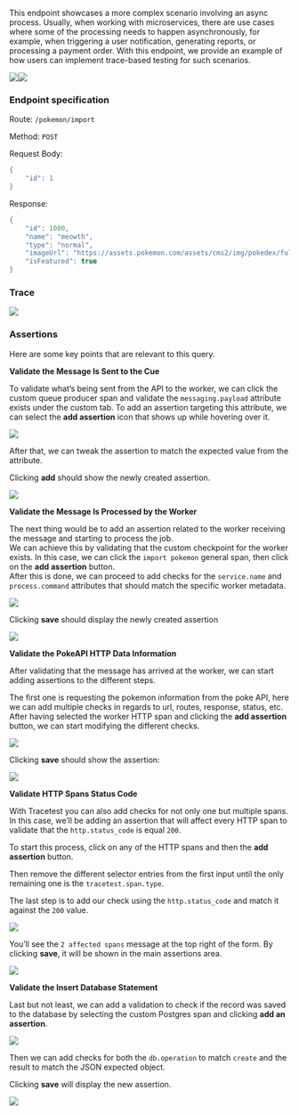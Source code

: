 This endpoint showcases a more complex scenario involving an async process. Usually, when working with microservices, there are use cases where some of the processing needs to happen asynchronously, for example, when triggering a user notification, generating reports, or processing a payment order. With this endpoint, we provide an example of how users can implement trace-based testing for such scenarios.

![](img/516816935/518193157.png)![](img/516816935/517898257.png)

### **Endpoint specification**

Route: `/pokemon/import`

Method: `POST`

Request Body:

```java
{
    "id": 1
}
```

Response:

```java
{
    "id": 1000,
    "name": "meowth",
    "type": "normal",
    "imageUrl": "https://assets.pokemon.com/assets/cms2/img/pokedex/full/052.png",
    "isFeatured": true
}
```

### **Trace**

![](img/516816935/517406782.png)

### **Assertions**

Here are some key points that are relevant to this query.

**Validate the Message Is Sent to the Cue**

To validate what’s being sent from the API to the worker, we can click the custom queue producer span and validate the `messaging.payload` attribute exists under the custom tab. To add an assertion targeting this attribute, we can select the **add assertion** icon that shows up while hovering over it.

![](img/516816935/519602177.png)

After that, we can tweak the assertion to match the expected value from the attribute.

Clicking **add** should show the newly created assertion.

![](img/516816935/519667713.png)

**Validate the Message Is Processed by the Worker**

The next thing would be to add an assertion related to the worker receiving the message and starting to process the job.  
We can achieve this by validating that the custom checkpoint for the worker exists. In this case, we can click the `import pokemon` general span, then click on the **add assertion** button.  
After this is done, we can proceed to add checks for the `service.name` and `process.command` attributes that should match the specific worker metadata.

![](img/516816935/519798785.png)

Clicking **save** should display the newly created assertion

![](img/516816935/519864321.png)

**Validate the PokeAPI HTTP Data Information**

After validating that the message has arrived at the worker, we can start adding assertions to the different steps.

The first one is requesting the pokemon information from the poke API, here we can add multiple checks in regards to url, routes, response, status, etc.  
After having selected the worker HTTP span and clicking the **add assertion** button, we can start modifying the different checks.

![](img/516816935/519897089.png)

Clicking **save** should show the assertion:

![](img/516816935/519962625.png)

**Validate HTTP Spans Status Code**

With Tracetest you can also add checks for not only one but multiple spans. In this case, we’ll be adding an assertion that will affect every HTTP span to validate that the `http.status_code` is equal `200`.

To start this process, click on any of the HTTP spans and then the **add assertion** button.

Then remove the different selector entries from the first input until the only remaining one is the `tracetest.span.type`.

The last step is to add our check using the `http.status_code` and match it against the `200` value.

![](img/516816935/519602183.png)

You’ll see the `2 affected spans` message at the top right of the form. By clicking **save**, it will be shown in the main assertions area.

![](img/516816935/520028161.png)

**Validate the Insert Database Statement**

Last but not least, we can add a validation to check if the record was saved to the database by selecting the custom Postgres span and clicking **add an assertion**.

![](img/516816935/520093697.png)

Then we can add checks for both the `db.operation` to match `create` and the result to match the JSON expected object.

Clicking **save** will display the new assertion.

![](img/516816935/520159233.png)